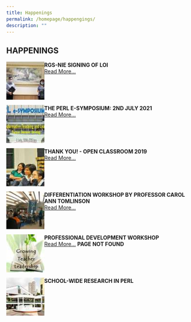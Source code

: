 ```yaml
---
title: Happenings
permalink: /homepage/happengings/
description: ""
---
```

## HAPPENINGS

<img src="/images/hap1.jpg" style="width:20%" align=left>

**RGS-NIE SIGNING OF LOI**<br>
[Read More...](/rgs-perl-happenings/rgsnie-loi/)
<br clear=left>

<img src="/images/hap2.jpg" style="width:20%" align=left>

**THE PERL E-SYMPOSIUM: 2ND JULY 2021**<br>
[Read More...](https://sites.google.com/rafflesgirlssch.edu.sg/perlsymposium2021)
<br clear=left>

<img src="/images/hap3.jpg" style="width:20%" align=left>

**THANK YOU! - OPEN CLASSROOM 2019**<br>
[Read More...](/rgs-perl-happenings/ty-openclassroom/)
<br clear=left>

<img src="/images/hap4.jpg" style="width:20%" align=left>

**DIFFERENTIATION WORKSHOP BY PROFESSOR CAROL ANN TOMLINSON**<br>
[Read More...](/rgs-perl-happenings/differentiation-workshop/)
<br clear=left>

<img src="/images/hap5.jpg" style="width:20%" align=left>

**PROFESSIONAL DEVELOPMENT WORKSHOP**<br>
[Read More...](https://www-rgs-edu-sg-admin.cwp.sg/rgsperl/consultancy/workshops) **PAGE NOT FOUND**
<br clear=left>

<img src="/images/hap6.jpg" style="width:20%" align=left>

**SCHOOL-WIDE RESEARCH IN PERL**<br>
